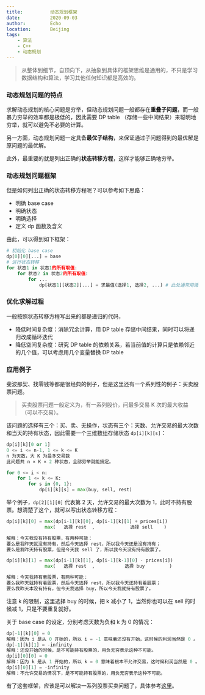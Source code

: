 ```yaml
---
title:          动态规划框架
date:           2020-09-03
author:         Echo
location:       Beijing 
tags: 
    - 算法
    - C++
    - 动态规划
---
```


> 从整体到细节，自顶向下，从抽象到具体的框架思维是通用的，不只是学习数据结构和算法，学习其他任何知识都是高效的。

### 动态规划问题的特点

求解动态规划的核心问题是穷举，但动态规划问题一般都存在**重叠子问题**，而一般暴力穷举的效率都是极低的，因此需要 DP table （存储一些中间结果）来聪明地穷举，就可以避免不必要的计算。

另一方面，动态规划问题一定具备**最优子结构**，来保证通过子问题得到的最优解是原问题的最优解。

此外，最重要的就是列出正确的**状态转移方程**，这样才能够正确地穷举。

### 动态规划问题框架

但是如何列出正确的状态转移方程呢？可以参考如下思路：

* 明确 base case
* 明确状态
* 明确选择
* 定义 dp 函数及含义

由此，可以得到如下框架：

```Python
# 初始化 base case
dp[0][0][...] = base
# 进行状态转移
for 状态1 in 状态1的所有取值:
    for 状态2 in 状态2的所有取值:
        for ...
            dp[状态1][状态2][...] = 求最值(选择1, 选择2, ...) # 此处通常用循环迭代求最值
```

### 优化求解过程

一般按照状态转移方程写出来的都是递归的代码，

* 降低时间复杂度：消除冗余计算，用 DP table 存储中间结果，同时可以将递归改成循环迭代
* 降低空间复杂度：研究 DP table 的依赖关系，若当前值的计算只是依赖邻近的几个值，可以考虑用几个变量替换 DP table

### 应用例子

斐波那契、找零钱等都是很经典的例子，但是这里还有一个系列性的例子：买卖股票问题。

> 买卖股票问题一般定义为，有一系列股价，问最多交易 K 次的最大收益（可以不交易）。

该问题的选择有三个：买、卖、无操作，状态有三个：天数、允许交易的最大次数和当天的持有状态，因此需要一个三维数组存储状态 `dp[i][k][s]`：

```Python
dp[i][k][0 or 1]
0 <= i <= n-1, 1 <= k <= K
n 为天数，大 K 为最多交易数
此问题共 n × K × 2 种状态，全部穷举就能搞定。

for 0 <= i < n:
    for 1 <= k <= K:
        for s in {0, 1}:
            dp[i][k][s] = max(buy, sell, rest)
```

举个例子，`dp[2][1][0]` 代表第 2 天，允许交易的最大次数为 1，此时不持有股票。想清楚了这个，就可以写出状态转移方程：

```Python
dp[i][k][0] = max(dp[i-1][k][0], dp[i-1][k][1] + prices[i])
              max(   选择 rest  ,             选择 sell    )

解释：今天我没有持有股票，有两种可能：
要么是我昨天就没有持有，然后今天选择 rest，所以我今天还是没有持有；
要么是我昨天持有股票，但是今天我 sell 了，所以我今天没有持有股票了。

dp[i][k][1] = max(dp[i-1][k][1], dp[i-1][k-1][0] - prices[i])
              max(   选择 rest  ,           选择 buy         )

解释：今天我持有着股票，有两种可能：
要么我昨天就持有着股票，然后今天选择 rest，所以我今天还持有着股票；
要么我昨天本没有持有，但今天我选择 buy，所以今天我就持有股票了。
```

注意 k 的限制，这里选择 buy 的时候，把 k 减小了 1，当然你也可以在 sell 的时候减 1，只是不要重复就好。

关于 base case 的设定，分别考虑天数为负和 k 为 0 的情况：

```Python
dp[-1][k][0] = 0
解释：因为 i 是从 0 开始的，所以 i = -1 意味着还没有开始，这时候的利润当然是 0 。
dp[-1][k][1] = -infinity
解释：还没开始的时候，是不可能持有股票的，用负无穷表示这种不可能。
dp[i][0][0] = 0
解释：因为 k 是从 1 开始的，所以 k = 0 意味着根本不允许交易，这时候利润当然是 0 。
dp[i][0][1] = -infinity
解释：不允许交易的情况下，是不可能持有股票的，用负无穷表示这种不可能。
```

有了这套框架，应该是可以解决一系列股票买卖问题了，具体参考[这里](https://labuladong.gitbook.io/algo/di-ling-zhang-bi-du-xi-lie/tuan-mie-gu-piao-wen-ti)。

